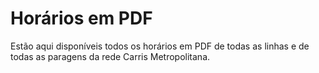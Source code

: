 # Horários em PDF

Estão aqui disponíveis todos os horários em PDF de todas as linhas e de todas as paragens da rede Carris Metropolitana.

